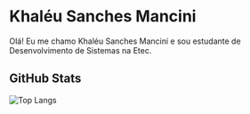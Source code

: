 # Khaléu Sanches Mancini 
Olá! Eu me chamo Khaléu Sanches Mancini e sou estudante de Desenvolvimento de Sistemas na Etec.

## GitHub Stats

![Top Langs](https://github-readme-stats-git-masterrstaa-rickstaa.vercel.app/api/top-langs/?username=khaleusanches&layout=compact&bg_color=000&border_color=30A3DC&title_color=E94D5F&text_color=FFF)
